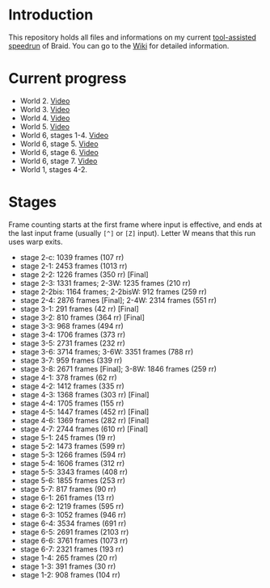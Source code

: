 Introduction
============

This repository holds all files and informations on my current [tool-assisted speedrun](http://en.wikipedia.org/wiki/Tool-assisted_speedrun) of Braid. You can go to the [Wiki](../../wiki) for detailed information.

Current progress
================

- World 2. [Video](http://www.youtube.com/watch?v=Wn3APQaAa88)
- World 3. [Video](http://www.youtube.com/watch?v=yNcUdZAwivM)
- World 4. [Video](http://www.youtube.com/watch?v=QxNLGkJ6NWE)
- World 5. [Video](http://www.youtube.com/watch?v=VSaPTQNjwCU)
- World 6, stages 1-4. [Video](http://www.youtube.com/watch?v=FxqdQ2dBZ-Q)
- World 6, stage 5. [Video](http://www.youtube.com/watch?v=llnj1gwLEo4)
- World 6, stage 6. [Video](http://www.youtube.com/watch?v=JlNwjVjQ-jk)
- World 6, stage 7. [Video](http://www.youtube.com/watch?v=noFP5PXKWlQ)
- World 1, stages 4-2.

Stages
======

Frame counting starts at the first frame where input is effective, and ends at the last input frame (usually `[^]` or `[Z]` input).
Letter W means that this run uses warp exits.

- stage 2-c: 1039 frames (107 rr)
- stage 2-1: 2453 frames (1013 rr)
- stage 2-2: 1226 frames (350 rr) [Final]
- stage 2-3: 1331 frames; 2-3W: 1235 frames (210 rr)
- stage 2-2bis: 1164 frames; 2-2bisW: 912 frames (259 rr)
- stage 2-4: 2876 frames [Final]; 2-4W: 2314 frames (551 rr)
- stage 3-1: 291 frames (42 rr) [Final]
- stage 3-2: 810 frames (364 rr) [Final]
- stage 3-3: 968 frames (494 rr)
- stage 3-4: 1706 frames (373 rr)
- stage 3-5: 2731 frames (232 rr)
- stage 3-6: 3714 frames; 3-6W: 3351 frames (788 rr)
- stage 3-7: 959 frames (339 rr)
- stage 3-8: 2671 frames [Final]; 3-8W: 1846 frames (259 rr)
- stage 4-1: 378 frames (62 rr)
- stage 4-2: 1412 frames (335 rr)
- stage 4-3: 1368 frames (303 rr) [Final]
- stage 4-4: 1705 frames (155 rr)
- stage 4-5: 1447 frames (452 rr) [Final]
- stage 4-6: 1369 frames (282 rr) [Final]
- stage 4-7: 2744 frames (610 rr) [Final]
- stage 5-1: 245 frames (19 rr)
- stage 5-2: 1473 frames (599 rr)
- stage 5-3: 1266 frames (594 rr)
- stage 5-4: 1606 frames (312 rr)
- stage 5-5: 3343 frames (408 rr)
- stage 5-6: 1855 frames (253 rr)
- stage 5-7: 817 frames (90 rr)
- stage 6-1: 261 frames (13 rr)
- stage 6-2: 1219 frames (595 rr)
- stage 6-3: 1052 frames (946 rr)
- stage 6-4: 3534 frames (691 rr)
- stage 6-5: 2691 frames (2103 rr)
- stage 6-6: 3761 frames (1073 rr)
- stage 6-7: 2321 frames (193 rr)
- stage 1-4: 265 frames (20 rr)
- stage 1-3: 391 frames (30 rr)
- stage 1-2: 908 frames (104 rr)